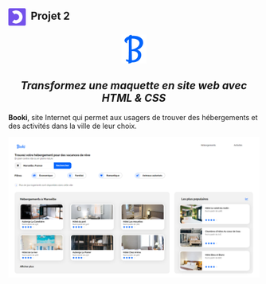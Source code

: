 ## <img src="https://raw.githubusercontent.com/MalekGuez/assets/master/openclassrooms/logo.png" width="35" align="center"/> &nbsp;Projet 2

<div align="center">
  <img src="https://raw.githubusercontent.com/MalekGuez/assets/master/openclassrooms/p2/booki.png" />
  <h2><i>Transformez une maquette en site web avec HTML & CSS</i></h2>
</div>

<b>Booki</b>, site Internet qui permet aux usagers de trouver des hébergements et des activités dans la ville de leur choix.

![mainPage](https://raw.githubusercontent.com/MalekGuez/assets/master/openclassrooms/p2/main-page.png)
